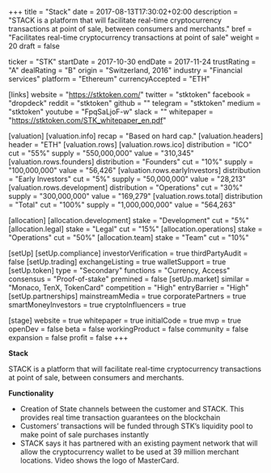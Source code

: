+++
title = "Stack"
date = 2017-08-13T17:30:02+02:00
description = "STACK is a platform that will facilitate real-time cryptocurrency transactions at point of sale, between consumers and merchants."
bref = "Facilitates real-time cryptocurrency transactions at point of sale"
weight = 20
draft = false

ticker = "STK"
startDate = 2017-10-30
endDate = 2017-11-24
trustRating = "A"
dealRating = "B"
origin = "Switzerland, 2016"
industry = "Financial services"
platform = "Ethereum"
currencyAccepted = "ETH"

[links]
  website = "https://stktoken.com/"
  twitter = "stktoken"
  facebook = "dropdeck"
  reddit = "stktoken"
  github = ""
  telegram = "stktoken"
  medium = "stktoken"
  youtube = "FpqSaLjoF-w"
  slack = ""
  whitepaper = "https://stktoken.com/STK_whitepaper_en.pdf"

[valuation]
  [valuation.info]
    recap = "Based on hard cap."
  [valuation.headers]
    header = "ETH"
  [valuation.rows]
    [valuation.rows.ico]
      distribution = "ICO"
      cut = "55%"
      supply = "550,000,000"
      value = "310,345"
    [valuation.rows.founders]
      distribution = "Founders"
      cut = "10%"
      supply = "100,000,000"
      value = "56,426"
    [valuation.rows.earlyInvestors]
      distribution = "Early Investors"
      cut = "5%"
      supply = "50,000,000"
      value = "28,213"
    [valuation.rows.development]
      distribution = "Operations"
      cut = "30%"
      supply = "300,000,000"
      value = "169,279"
    [valuation.rows.total]
      distribution = "Total"
      cut = "100%"
      supply = "1,000,000,000"
      value = "564,263"

[allocation]
  [allocation.development]
    stake = "Development"
    cut = "5%"
  [allocation.legal]
    stake = "Legal"
    cut = "15%"
  [allocation.operations]
    stake = "Operations"
    cut = "50%"
  [allocation.team]
    stake = "Team"
    cut = "10%"

[setUp]
  [setUp.compliance]
    investorVerification = true
    thirdPartyAudit = false
  [setUp.trading]
    exchangeListing = true
    walletSupport = true
  [setUp.token]
    type = "Secondary"
    functions = "Currency, Access"
    consensus = "Proof-of-stake"
    premined = false
  [setUp.market]
    similar = "Monaco, TenX, TokenCard"
    competition = "High"
    entryBarrier = "High"
  [setUp.partnerships]
    mainstreamMedia = true
    corporatePartners = true
    smartMoneyInvestors = true
    cryptoInfluencers = true

[stage]
  website = true
  whitepaper = true
  initialCode = true
  mvp = true
  openDev = false
  beta = false
  workingProduct = false
  community = false
  expansion = false
  profit = false
+++

**Stack**

STACK is a platform that will facilitate real-time cryptocurrency transactions at point of sale, between consumers and merchants.

**Functionality**

* Creation of State channels between the customer and STACK. This provides real time transaction guarantees on the blockchain
* Customers’ transactions will be funded through STK’s liquidity pool to make point of sale purchases instantly
* STACK says it has partnered with an existing payment network that will allow the cryptocurrency wallet to be used at 39 million merchant locations. Video shows the logo of MasterCard.
